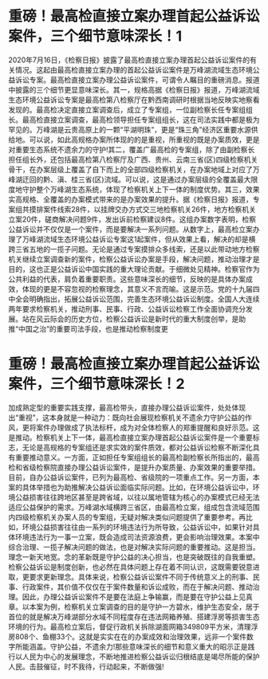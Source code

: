 # 重磅！最高检直接立案办理首起公益诉讼案件，三个细节意味深长！1

2020年7月16日，《检察日报》披露了最高检直接立案办理首起公益诉讼案件的有关情况。这起由最高检直接立案办理的首起公益诉讼案件是万峰湖流域生态环境公益诉讼专案。最高检直接立案办理公益诉讼案件，可谓令人瞩目的重磅消息。报道中披露的三个细节更显意味深长。其一，规格高据《检察日报》报道，万峰湖流域生态环境公益诉讼专案是最高检第八检察厅在黔西南调研时根据当地反映实地察看发现的。最高检决定直接立案调查后，成立了专案组，一位副检察长任专案组组长。最高检直接立案调查，最高检领导担任专案组组长，这在司法实践中都是极为罕见的。万峰湖是云贵高原上的一颗“平湖明珠”，更是“珠三角”经济区重要水源供给地。可以说，如此高规格办案所体现的的是重视，所重视的既是办案质效，更是对重要生态系统不遗余力的守护!其二，覆盖广最高检的专案组，除了由副检察长担任组长外，还包括最高检第八检察厅及广西、贵州、云南三省(区)四级检察机关骨干，在办案层级上覆盖了自下而上的全部四级检察机关，在办案地域上对应了万峰湖迂回的黔、滇、桂三省(区)流域。可以说，这是通过办案层级的全覆盖最大限度地守护整个万峰湖生态系统，体现了检察机关上下一体的制度优势。其三，效果实高规格、全覆盖的办案模式带来的是办案效果的提升。据《检察日报》报道，专案组共摸排案件线索28件，以挂牌交办方式交三地检察机关26件，地方检察机关立案20件，磋商解决问题9件，发出诉前检察建议8件。这组办案数字表明，检察公益诉讼并不仅仅是一个案件，而是要解决一系列问题。从数字上，最高检立案办理了万峰湖流域生态环境公益诉讼专案这1起案件，但从效果上看，解决的却是横跨三省五地的一揽子问题。无论是通过专案摸排众多线索，还是以此带动地方检察机关继续立案调查新的案件，检察公益诉讼办案是手段，解决问题，推动治理才是目的，这也正是公益诉讼中国实践的重大理论贡献。于细微处见精神。检察官作为公共利益的代表，肩负着重要职责。这些意味深长的细节，反映的是具体办案成效，体现的更是不容忽视的检察理念，其意义不言而喻。这是示范。党的十九届四中全会明确指出，拓展公益诉讼范围，完善生态环境公益诉讼制度。全国人大连续两年要求检察机关，推动刑事、民事、行政、公益诉讼检察工作全面协调充分发展。站在风云际会的历史方位，检察公益诉讼是新时代的重大制度创举，是助推“中国之治”的重要司法手段，也是推动检察制度更

# 重磅！最高检直接立案办理首起公益诉讼案件，三个细节意味深长！2

加成熟定型的重要实践支撑，最高检带头，直接办理公益诉讼案件，处处体现出“重视”，这本身就是一种动力：既向社会展现检察机关不遗余力守护公益的作风，更将案件办理做成了执法标杆，成为对全体检察人的郑重提醒和良好示范。这是推动。检察机关上下一体，最高检直接立案办理首起公益诉讼案件是一个重要标志，无论是高规格的专案组还是求实效的案件质效，都对公益诉讼检察不断深化具有重要推动意义。一方面，正如担任专案组组长的最高检副检察长所指出的，最高检和省级检察院直接办理公益诉讼案件，是提升办案质量、办案效果的重要举措。目前，自办公益诉讼案件，已列为最高检、省级院的一项重点工作。另一方面，本案的具体举措也为助推解决公益诉讼面临实际问题。比如，在环境公益诉讼中，环境公益损害往往跨地区甚至是跨省域，以往以属地管辖为核心的办案模式已经无法适应公益保护的需求。万峰湖水域横跨三省区，由最高检立案，组成包含流域范围内四级检察机关办案人员的专案组，无疑对解决类似问题提供了重要参考。再比如，环境公益损害往往由一系列的环境违法行为所导致，公益诉讼中，如果针对具体环境违法行为一事一立案，既会造成司法资源浪费，更会影响治理效果。本案中综合治理、一揽子解决问题的做法，也是对解决实际问题的重要推动。这是担当。理念一新天地宽。念的革新既是守护公益的决心担当，也是突破既往的自我重塑。检察公益诉讼是制度创新，也必然在具体问题上存在着不同认识，这既需要锐意进取，更要求更新理念。具体来说，检察公益诉讼案件不同于传统意义上的刑事、民事、行政案件，其价值不仅仅在于案件数量和诉讼成败，而在于解决问题、推动治理。因此，办理公益诉讼案件不是要在法庭上争输赢，而是要在守护公益上见真章。以本案为例，检察机关立案调查的目的是守护一方碧水，维护生态安全，居于首位的就是解决万峰湖部分水域不同程度存在违法网箱养殖、搭建浮房等损害生态环境的行为。最高检立案后，督促行政机关拆除湖面网箱349809平方米，清理浮房808个、鱼棚33个。这就是实实在在的办案成效和治理效果，远非一个案件数字所能涵盖。守护公益，不遗余力!那些意味深长的细节和意义重大的昭示正是践行以人民为中心的发展理念，不断地推进检察公益诉讼归根结底是竭尽所能的保护人民。击鼓催征，时不我待，行动起来，不断做强!

